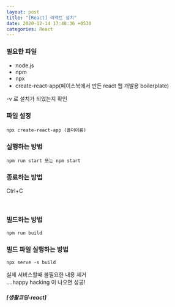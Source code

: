 ```yaml
---
layout: post
title: "[React] 리액트 설치"
date: 2020-12-14 17:48:36 +0530
categories: React
---
```


### 필요한 파일

-   node.js
-   npm
-   npx
-   create-react-app(페이스북에서 만든 react 웹 개발용 boilerplate)

-v 로 설치가 되었는지 확인

### 파일 설정

```
npx create-react-app (폴더이름)
```

### 실행하는 방법

```
npm run start 또는 npm start
```

### 종료하는 방법

Ctrl+C

<br>

### 빌드하는 방법

```
npm run build
```

### 빌드 파일 실행하는 방법

```
npx serve -s build
```

실제 서비스할때 불필요한 내용 제거  
....happy hacking 이 나오면 성공!

##### [생활코딩-react]
